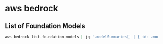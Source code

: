 # aws bedrock

## List of Foundation Models

```bash
aws bedrock list-foundation-models | jq '.modelSummaries[] | { id: .modelId, name: .modelName}'
```
